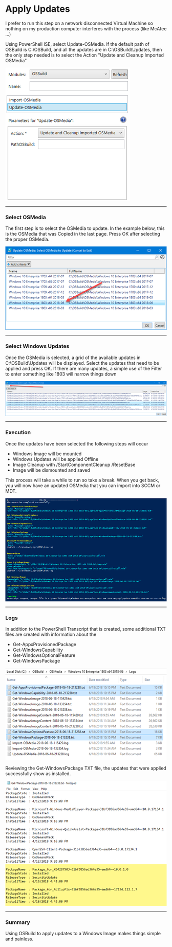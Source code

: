 # Apply Updates

I prefer to run this step on a network disconnected Virtual Machine so nothing on my production computer interferes with the process \(like McAfee ...\)

Using PowerShell ISE, select Update-OSMedia.  If the default path of OSBuild is C:\OSBuild, and all the updates are in C:\OSBuild\Updates, then the only step needed is to select the Action "Update and Cleanup Imported OSMedia"

![](/assets/2018-06-18_22-56-28b.png)

---

### Select OSMedia

The first step is to select the OSMedia to update.  In the example below, this is the OSMedia that was Copied in the last page.  Press OK after selecting the proper OSMedia.

![](/assets/2018-06-18_23-01-34.png)

---

### Select Windows Updates

Once the OSMedia is selected, a grid of the available updates in C:\OSBuild\Updates will be displayed.  Select the updates that need to be applied and press OK.  If there are many updates, a simple use of the Filter to enter something like 1803 will narrow things down

![](/assets/2018-06-18_23-03-55.png)

---

### Execution

Once the updates have been selected the following steps will occur

* Windows Image will be mounted
* Windows Updates will be applied Offline
* Image Cleanup with /StartComponentCleanup /ResetBase
* Image will be dismounted and saved

This process will take a while to run so take a break.  When you get back, you will now have an updated OSMedia that you can import into SCCM or MDT.

![](/assets/2018-06-19_0-29-46.png)

---

### Logs

In addition to the PowerShell Transcript that is created, some additional TXT files are created with information about the

* Get-AppxProvisionedPackage
* Get-WindowsCapability
* Get-WindowsOptionalFeature
* Get-WindowsPackage

![](/assets/2018-06-19_0-35-12.png)

Reviewing the Get-WindowsPackage TXT file, the updates that were applied successfully show as installed.

![](/assets/2018-06-19_0-36-29.png)

---

### Summary

Using OSBuild to apply updates to a Windows Image makes things simple and painless.

